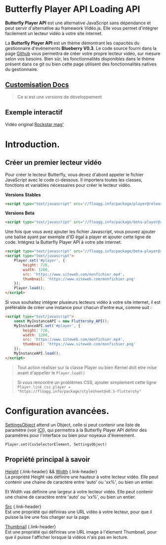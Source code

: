 <h1 class="header-markdown">Butterfly Player API <span id="versions-player">Loading API</span></h1>

**Butterfly Player API** est une alternative JavaScript sans dépendance et peut servir d'alternative au framework Vidéo.js. Elle vous permet d'intégrer facilement un lecteur vidéo à votre site internet.

La **Butterfly Player API** est un thème démontrant les capacités du gestionnaire d'événements **Blueberry V0.3**. Le code source fourni dans la page [Github](https://github.com/FloaggFrance/Butterfly-Player-API) vous permettra de créer votre propre lecteur vidéo, sur mesure selon vos besoins. Bien sûr, les fonctionnalités disponibles dans le thème présent dans ce git ou bien cette page utilisent des fonctionnalités natives du gestionnaire.

## [Customisation Docs](./butterfly-api/customization)

> Ce si est une versions de développement

## Exemple interactif

<section class="video-size"><div id="player"></div></section>

Vidéo original [Rockstar mag'](https://www.youtube.com/watch?v=gMr32jqWjSE)

# Introduction.
## Créer un premier lecteur vidéo
Pour créer le lecteur Butterfly, vous devez d'abord appeler le fichier JavaScript avec le code ci-dessous. Il importera toutes les classes, fonctions et variables nécessaires pour créer le lecteur vidéo.

**Versions Stables**
```html
<script type="text/javascript" src="//floagg.info/package/player@release-butterfly"></script>
```


**Versions Beta**
```html
<script type="text/javascript" src="//floagg.info/package/beta-player@release-fluttershy"></script>
```

Une fois que vous avez ajouter les fichier Javascript, vous pouvez ajouter une balise ayant par exemple d'ID égal à player et ajouter cette ligne de code.
Intégrez la Butterfly Player API à votre site internet.

```html
<script type="text/javascript" src="//floagg.info/package/beta-player@release-fluttershy"></script>
<script type="text/javascript">
    Player.set('#player', {
        height: 720,
        width: 1280,
        src: 'https://www.siteweb.com/monfichier.mp4',
        thumbnail: 'https://www.siteweb.com/monfichier.png'
    });
    Player.load();
</script>
```

Si vous souhaitez intégrer plusieurs lecteurs vidéo à votre site internet, il est préférable de créer une instance pour chacun d'entre eux, comme suit :
```html
<script type="text/javascript">
    const MyInstanceAPI = new Fluttershy_API();
    MyInstanceAPI.set('#player', {
        height: 720,
        width: 1280,
        src: 'https://www.siteweb.com/monfichier.mp4',
        thumbnail: 'https://www.siteweb.com/monfichier.png'
    });
    MyInstanceAPI.load();
</script>
```
> Tout action réaliser sur la classe Player ou bien Kernel doit etre mise avant d'appeller le `Player.load()`

> Si vous rencontré un problèmes CSS, ajouter simplement cette ligne `Player.link_css_player = "https://floagg.info/package/stylesheet@v0.3-fluttershy"`

# Configuration avancées.
[SettingsObject](./butterfly-api/SettingsObject) attend un Object, celle si peut contenir une liste de paramètre (voir [ICI](./butterfly-api/SettingsObject)), qui permettra à la Butterfly Player API définir des paramétres pour l'interface ou bien pour noyeaux d'évenement.

```JS
Player.set(CssSelectorElement, SettingsObject)
```

## Propriété principal à savoir

[Height](./butterfly-api/SettingsObject#height) {.link-header} && [Width](./butterfly-api/SettingsObject#width) {.link-header}<br>
La propriété Height vas définire une hauteur à votre lecteur vidéo. Elle peut contenir une chaine de caractère entre 'auto' ou 'xx%', ou bien un entier.

Et Width vas définire une largeur à votre lecteur vidéo. Elle peut contenir une chaine de caractère entre 'auto' ou 'xx%', ou bien un entier.

[Src](./butterfly-api/SettingsObject#src) {.link-header}<br>
Est une propriété qui définiras une URL vidéo à votre lecteur, pour que il puisse la lire une fois charger sur la page.

[Thumbnail](./butterfly-api/SettingsObject#thumbnail) {.link-header}<br>
Est une propriété qui définiras une URL image à l'élement Thumbnail, pour que il puisse l'afficher lorsque la vidéos n'ais pas en lecture.